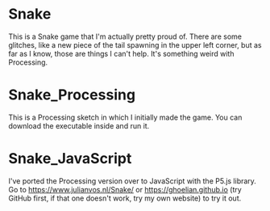 # Snake
This is a Snake game that I'm actually pretty proud of. There are some glitches, like a new piece of the tail spawning in the upper left corner, but as far as I know, those are things I can't help. It's something weird with Processing.

# Snake_Processing
This is a Processing sketch in which I initially made the game. You can download the executable inside and run it.

# Snake_JavaScript
I've ported the Processing version over to JavaScript with the P5.js library. Go to https://www.julianvos.nl/Snake/ or https://ghoelian.github.io (try GitHub first, if that one doesn't work, try my own website) to try it out.
